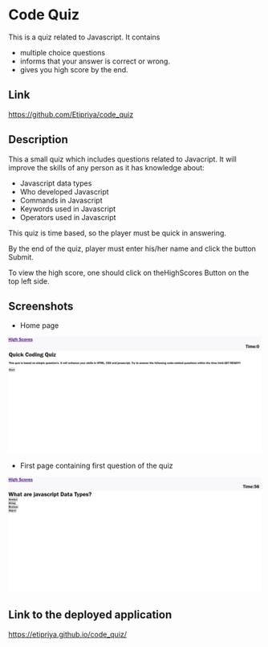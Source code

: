 # Code Quiz

This is a quiz related to Javascript. It contains

- multiple choice questions
- informs that your answer is correct or wrong.
- gives you high score by the end.

## Link

https://github.com/Etipriya/code_quiz

## Description

This a small quiz which includes questions related to Javacript. It will improve the skills of any person as it has knowledge about:

- Javascript data types
- Who developed Javascript
- Commands in Javascript
- Keywords used in Javascript
- Operators used in Javascript

This quiz is time based, so the player must be quick in answering.

By the end of the quiz, player must enter his/her name and click the button Submit.

To view the high score, one should click on theHighScores Button on the top left side.

## Screenshots

- Home page

![image](\assets/images/starting-page.png)

- First page containing first question of the quiz

![image](\assets/images/first-question.png)

## Link to the deployed application

https://etipriya.github.io/code_quiz/
